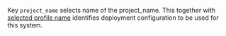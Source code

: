 
Key `project_name` selects name of the project_name. This together with
[selected profile name][1] identifies deployment configuration to be used
for this system.

[1]: docs/configs/common/this_system_keys/profile/readme.md


